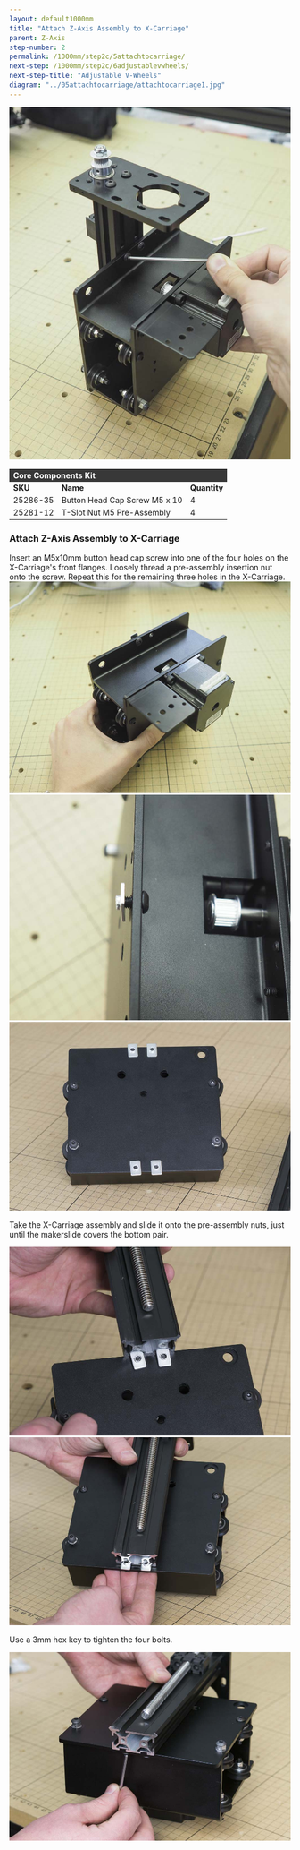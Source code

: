 ```yaml
---
layout: default1000mm
title: "Attach Z-Axis Assembly to X-Carriage"
parent: Z-Axis
step-number: 2
permalink: /1000mm/step2c/5attachtocarriage/
next-step: /1000mm/step2c/6adjustablevwheels/
next-step-title: "Adjustable V-Wheels"
diagram: "../05attachtocarriage/attachtocarriage1.jpg"
---
```

<img src="../../../photo/jpfsPA120456.jpg">

<table>
  <tr>
    <td style="color:#fff;background: #383838" colspan="3">
      <b>Core Components Kit</b>
    </td>
  </tr>
  <tr>
    <td>
      <b>SKU</b>
    </td>
    <td>
      <b>Name</b>
    </td>
    <td>
      <b>Quantity</b>
    </td>
  </tr>
  <tr>
    <td>
      25286-35
    </td>
    <td>
      Button Head Cap Screw M5 x 10
    </td>
    <td>
      4
    </td>
  </tr>
  <tr>
    <td>
      25281-12
    </td>
    <td>
      T-Slot Nut M5 Pre-Assembly
    </td>
    <td>
      4
    </td>
  </tr>
</table>


<h3>Attach Z-Axis Assembly to X-Carriage</h3>

Insert an M5x10mm button head cap screw into one of the four holes on the X-Carriage's front flanges. Loosely thread a pre-assembly insertion nut onto the screw. Repeat this for the remaining three holes in the X-Carriage.
<img src="../../../photo/jpfsPA120448.jpg">
<img src="../../../photo/jpfsPA120451.jpg">
<img src="../../step2/photo/jpfs_DSC2714.jpg">

Take the X-Carriage assembly and slide it onto the pre-assembly nuts, just until the makerslide covers the bottom pair.

<img src="../../step2/photo/jpfs_DSC2716.jpg">
<img src="../../step2/photo/jpfs_DSC2718.jpg">

Use a 3mm hex key to tighten the four bolts.

<img src="../../step2/photo/jpfs_DSC2721.jpg">

